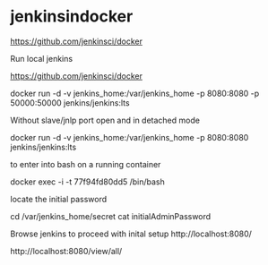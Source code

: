 # jenkinsindocker
https://github.com/jenkinsci/docker

Run local jenkins 

https://github.com/jenkinsci/docker

docker run -d -v jenkins_home:/var/jenkins_home -p 8080:8080 -p 50000:50000 jenkins/jenkins:lts

Without slave/jnlp port open and in detached mode

docker run -d -v jenkins_home:/var/jenkins_home -p 8080:8080  jenkins/jenkins:lts

to enter into bash on a running container

docker exec -i -t 77f94fd80dd5 /bin/bash

locate the initial password

cd /var/jenkins_home/secret
cat initialAdminPassword

Browse jenkins to proceed with inital setup
http://localhost:8080/


http://localhost:8080/view/all/

